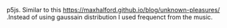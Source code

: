 p5js.
Similar to this https://maxhalford.github.io/blog/unknown-pleasures/ .Instead of using gaussain distribution I used frequenct from the music.
